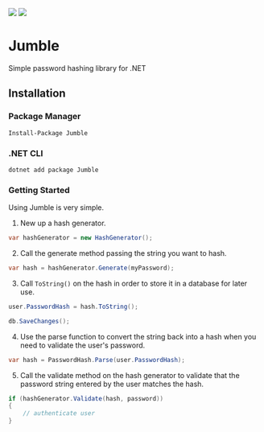 [![](https://img.shields.io/nuget/v/Jumble.svg)](https://www.nuget.org/packages/Jumble) [![](https://img.shields.io/nuget/vpre/Jumble.svg)](https://www.nuget.org/packages/Jumble)

# Jumble
Simple password hashing library for .NET

## Installation
### Package Manager
`Install-Package Jumble`

### .NET CLI
`dotnet add package Jumble`

### Getting Started
Using Jumble is very simple. 

1. New up a hash generator.
```csharp
var hashGenerator = new HashGenerator();
```

2. Call the generate method passing the string you want to hash.
```csharp
var hash = hashGenerator.Generate(myPassword);
```

3. Call `ToString()` on the hash in order to store it in a database for later use.
```csharp
user.PasswordHash = hash.ToString();

db.SaveChanges();
```

4. Use the parse function to convert the string back into a hash when you need to validate the user's password.
```csharp
var hash = PasswordHash.Parse(user.PasswordHash);
```

5. Call the validate method on the hash generator to validate that the password string entered by the user matches the hash.
```csharp
if (hashGenerator.Validate(hash, password))
{
    // authenticate user
}
```